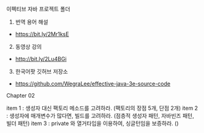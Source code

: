 이펙티브 자바 프로젝트 폴더


1. 번역 용어 해설

- https://bit.ly/2Mr1ksE

2. 동영상 강의

- http://bit.ly/2Lu4BGi


3. 한국어팟 깃허브 저장소

- https://github.com/WegraLee/effective-java-3e-source-code



Chapter 02

item 1 : 생성자 대신 팩토리 메소드를 고려하라. (팩토리의 장점 5개, 단점 2개)
item 2 : 생성자에 매개변수가 많다면, 빌드를 고려하라. (점층적 생성자 패턴, 자바빈즈 패턴, 빌더 패턴)
item 3 : private 와 열거타입을 이용하여, 싱글턴임을 보증하라. ()